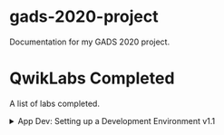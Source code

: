# gads-2020-project
Documentation for my GADS 2020 project.

# QwikLabs Completed
A list of labs completed.
<details>
  <summary>App Dev: Setting up a Development Environment v1.1</summary>
  <img src="1.png">
</details>
